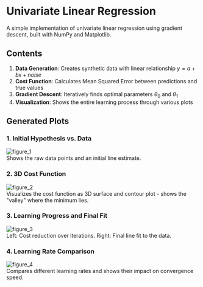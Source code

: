 # Univariate Linear Regression

A simple implementation of univariate linear regression using gradient descent, built with NumPy and Matplotlib.

## Contents

1. **Data Generation**: Creates synthetic data with linear relationship $y = a + bx + noise$
2. **Cost Function**: Calculates Mean Squared Error between predictions and true values
3. **Gradient Descent**: Iteratively finds optimal parameters $\theta_0$ and $\theta_1$
4. **Visualization**: Shows the entire learning process through various plots

## Generated Plots

### 1. Initial Hypothesis vs. Data

![figure_1](https://github.com/gxstxxv/Univariate-Lineare-Regression/blob/main/plots/Figure_1.png)<br>
Shows the raw data points and an initial line estimate.

### 2. 3D Cost Function

![figure_2](https://github.com/gxstxxv/Univariate-Lineare-Regression/blob/main/plots/Figure_2.png)<br>
Visualizes the cost function as 3D surface and contour plot - shows the "valley" where the minimum lies.

### 3. Learning Progress and Final Fit

![figure_3](https://github.com/gxstxxv/Univariate-Lineare-Regression/blob/main/plots/Figure_3.png)<br>
Left: Cost reduction over iterations. Right: Final line fit to the data.

### 4. Learning Rate Comparison

![figure_4](https://github.com/gxstxxv/Univariate-Lineare-Regression/blob/main/plots/Figure_4.png)<br>
Compares different learning rates and shows their impact on convergence speed.
